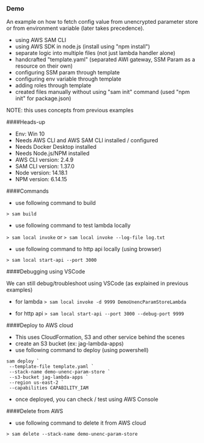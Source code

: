 ### Demo

An example on how to fetch config value from unencrypted parameter store or from environment variable (later takes precedence).

- using AWS SAM CLI
- using AWS SDK in node.js (install using "npm install")
- separate logic into multiple files (not just lambda handler alone)
- handcrafted "template.yaml" (separated AWI gateway, SSM Param as a resource on their own)
- configuring SSM param through template
- configuring env variable through template
- adding roles through template
- created files manually without using "sam init" command (used "npm init" for package.json)

NOTE: this uses concepts from previous examples

####Heads-up

- Env: Win 10
- Needs AWS CLI and AWS SAM CLI installed / configured
- Needs Docker Desktop installed
- Needs Node.js/NPM installed
- AWS CLI version: 2.4.9
- SAM CLI version: 1.37.0
- Node version: 14.18.1
- NPM version: 6.14.15

####Commands

- use following command to build

`> sam build`

- use following command to test lambda locally

`> sam local invoke`
or
`> sam local invoke --log-file log.txt`

- use following command to http api locally (using browser)

`> sam local start-api --port 3000`

####Debugging using VSCode

We can still debug/troubleshoot using VSCode (as explained in previous examples)

- for lambda
  `> sam local invoke -d 9999 DemoUnencParamStoreLambda`

- for http api
  `> sam local start-api --port 3000 --debug-port 9999`

####Deploy to AWS cloud

- This uses CloudFormation, S3 and other service behind the scenes
- create an S3 bucket (ex: jag-lambda-apps)
- use following command to deploy (using powershell)

```
sam deploy `
 --template-file template.yaml `
 --stack-name demo-unenc-param-store `
 --s3-bucket jag-lambda-apps `
 --region us-east-2 `
 --capabilities CAPABILITY_IAM

```

- once deployed, you can check / test using AWS Console

####Delete from AWS

- use following command to delete it from AWS cloud

`> sam delete --stack-name demo-unenc-param-store`
